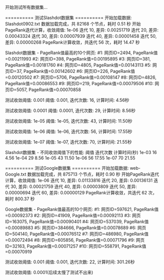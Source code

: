 开始测试所有数据集...

========== 测试Slashdot数据集 ==========
开始加载数据: Slashdot0902.txt
数据加载完成，共 82168 个节点，耗时 0.51 秒
开始PageRank迭代计算，收敛阈值: 1e-06
迭代 10, 差异: 0.00251719
迭代 20, 差异: 0.00043324
迭代 30, 差异: 0.00007939
迭代 40, 差异: 0.00001458
迭代 50, 差异: 0.00000268
PageRank计算收敛，共迭代 56 次，耗时 14.47 秒

Slashdot数据集 - PageRank值最高的10个网页:
#1: 网页ID=2494, PageRank值=0.00211993
#2: 网页ID=398, PageRank值=0.00195895
#3: 网页ID=381, PageRank值=0.00181760
#4: 网页ID=4805, PageRank值=0.00143113
#5: 网页ID=37, PageRank值=0.00142602
#6: 网页ID=226, PageRank值=0.00120502
#7: 网页ID=5706, PageRank值=0.00108147
#8: 网页ID=4826, PageRank值=0.00086553
#9: 网页ID=219, PageRank值=0.00079506
#10: 网页ID=5057, PageRank值=0.00070858

测试收敛阈值: 0.001
阈值: 0.001, 迭代次数: 16, 计算时间: 4.56秒

测试收敛阈值: 0.0001
阈值: 0.0001, 迭代次数: 29, 计算时间: 8.56秒

测试收敛阈值: 1e-05
阈值: 1e-05, 迭代次数: 43, 计算时间: 11.50秒

测试收敛阈值: 1e-06
阈值: 1e-06, 迭代次数: 56, 计算时间: 17.55秒

测试收敛阈值: 1e-07
阈值: 1e-07, 迭代次数: 70, 计算时间: 21.55秒

Slashdot数据集 - 不同收敛阈值下的性能:
阈值    迭代次数       计算时间(秒)
1e-03   16      4.56
1e-04   29      8.56
1e-05   43      11.50
1e-06   56      17.55
1e-07   70      21.55

========== 测试Google数据集 ==========
开始加载数据: web-Google.txt
数据加载完成，共 875713 个节点，耗时 0.90 秒
开始PageRank迭代计算，收敛阈值: 1e-06
迭代 10, 差异: 0.01133816
迭代 20, 差异: 0.00136131
迭代 30, 差异: 0.00021759
迭代 40, 差异: 0.00003809
迭代 50, 差异: 0.00000694
迭代 60, 差异: 0.00000129
PageRank计算收敛，共迭代 62 次，耗时 800.37 秒

Google数据集 - PageRank值最高的10个网页:
#1: 网页ID=597621, PageRank值=0.00092373
#2: 网页ID=41909, PageRank值=0.00092113
#3: 网页ID=163075, PageRank值=0.00090401
#4: 网页ID=537039, PageRank值=0.00089883
#5: 网页ID=384666, PageRank值=0.00078689
#6: 网页ID=504140, PageRank值=0.00076512
#7: 网页ID=486980, PageRank值=0.00072494
#8: 网页ID=605856, PageRank值=0.00071796
#9: 网页ID=32163, PageRank值=0.00071257
#10: 网页ID=558791, PageRank值=0.00070919

测试收敛阈值: 0.001
阈值: 0.001, 迭代次数: 22, 计算时间: 301.26秒

测试收敛阈值: 0.0001(后续太慢了测试不出来)